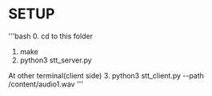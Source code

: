 # SETUP

'''bash
0. cd to this folder
1. make
2. python3 stt_server.py

At other terminal(client side)
3. python3 stt_client.py --path /content/audio1.wav
'''